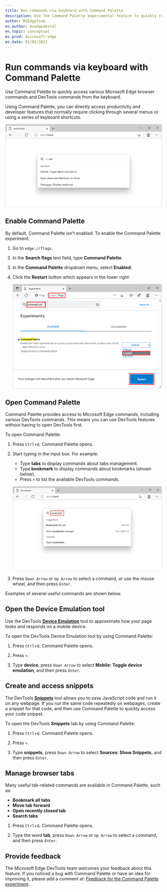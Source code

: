 ```yaml
---
title: Run commands via keyboard with Command Palette
description: Use the Command Palette experimental feature to quickly run browser and DevTools commands.
author: MSEdgeTeam
ms.author: msedgedevrel
ms.topic: conceptual
ms.prod: microsoft-edge
ms.date: 01/02/2023
---
```

# Run commands via keyboard with Command Palette

Use Command Palette to quickly access various Microsoft Edge browser commands and DevTools commands from the keyboard.

Using Command Palette, you can directly access productivity and developer features that normally require clicking through several menus or using a series of keyboard shortcuts.

![A Microsoft Edge window showing the Command Palette input box in the center](./media/command-palette.png)


<!-- ====================================================================== -->
## Enable Command Palette

By default, Command Palette isn't enabled. To enable the Command Palette experiment:

1. Go to `edge://flags`.

1. In the **Search flags** text field, type **Command Palette**.

1. In the **Command Palette** dropdown menu, select **Enabled**.

1. Click the **Restart** button which appears in the lower right:

   ![Enabling the Command Palette flag in the edge://flags page](./media/command-palette-flag.png)


<!-- ====================================================================== -->
## Open Command Palette

Command Palette provides access to Microsoft Edge commands, including various DevTools commands. This means you can use DevTools features without having to open DevTools first.

To open Command Palette:

1. Press `Ctrl`+`Q`.  Command Palette opens.

1. Start typing in the input box. For example:
   * Type **tabs** to display commands about tabs management.
   * Type **bookmark** to display commands about bookmarks (shown below).
   * Press `>` to list the available DevTools commands.

   ![Command Palette with the word "bookmark" typed in, and a list of related commands](./media/command-palette-bookmark.png)

1. Press `Down Arrow` or `Up Arrow` to select a command, or use the mouse wheel, and then press `Enter`.

Examples of several useful commands are shown below.


<!-- ====================================================================== -->
## Open the Device Emulation tool

Use the DevTools [**Device Emulation**](../device-mode/index.md) tool to approximate how your page looks and responds on a mobile device.

To open the DevTools Device Emulation tool by using Command Palette:

1. Press `Ctrl`+`Q`. Command Palette opens.

1. Press `>`.

1. Type **device**, press `Down Arrow` to select **Mobile: Toggle device emulation**, and then press `Enter`.


<!-- ====================================================================== -->
## Create and access snippets

The DevTools [**Snippets**](../javascript/snippets.md) tool allows you to save JavaScript code and run it on any webpage. If you run the same code repeatedly on webpages, create a snippet for that code, and then use Command Palette to quickly access your code snippet.

To open the DevTools **Snippets** tab by using Command Palette:

1. Press `Ctrl`+`Q`. Command Palette opens.

1. Press `>`.

1. Type **snippets**, press `Down Arrow` to select **Sources: Show Snippets**, and then press `Enter`.


<!-- ====================================================================== -->
## Manage browser tabs

Many useful tab-related commands are available in Command Palette, such as:
*  **Bookmark all tabs**
*  **Move tab forward**
*  **Open recently closed tab**
*  **Search tabs**

1. Press `Ctrl`+`Q`. Command Palette opens.

1. Type the word **tab**, press `Down Arrow` or `Up Arrow` to select a command, and then press `Enter`.


<!-- ====================================================================== -->
## Provide feedback

The Microsoft Edge DevTools team welcomes your feedback about this feature.  If you noticed a bug with Command Palette or have an idea for improving it, please add a comment at: [Feedback for the Command Palette experiment](https://github.com/MicrosoftEdge/DevTools/issues/73).
